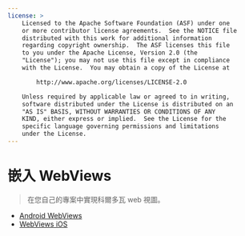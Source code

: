 ```yaml
---
license: >
    Licensed to the Apache Software Foundation (ASF) under one
    or more contributor license agreements.  See the NOTICE file
    distributed with this work for additional information
    regarding copyright ownership.  The ASF licenses this file
    to you under the Apache License, Version 2.0 (the
    "License"); you may not use this file except in compliance
    with the License.  You may obtain a copy of the License at

        http://www.apache.org/licenses/LICENSE-2.0

    Unless required by applicable law or agreed to in writing,
    software distributed under the License is distributed on an
    "AS IS" BASIS, WITHOUT WARRANTIES OR CONDITIONS OF ANY
    KIND, either express or implied.  See the License for the
    specific language governing permissions and limitations
    under the License.
---
```


# 嵌入 WebViews

> 在您自己的專案中實現科爾多瓦 web 視圖。

*   <a href="../../platforms/android/webview.html">Android WebViews</a>
*   <a href="../../platforms/ios/webview.html">WebViews iOS</a>